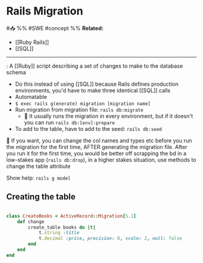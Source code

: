 # Rails Migration
#📥 
%%
#SWE 
#concept
%%
**Related:**
-  [[Ruby Rails]]
-  [[SQL]]

---

: A [[Ruby]] script describing a set of changes to make to the database schema 
- Do this instead of using [[SQL]] because Rails defines production environments, you'd have to make three identical [[SQL]] calls 
 - Automatable 
- `$ exec rails g(enerate) migration [migration name]`
- Run migration from migration file: `rails db:migrate`
	- 📝 It usually runs the migration in every environment, but if it doesn't you can run `rails db:[env]:prepare`
- To add to the table, have to add to the seed: `rails db:seed`

📝 If you want, you can change the col names and types etc before you run the migration for the first time, AFTER generating the migration file. After you run it for the first time, you would be better off scrapping the bd in a low-stakes app (`rails db:drop`), in a higher stakes situation, use methods to change the table attribute

Show help: `rails g model`

## Creating the table
```Ruby

class CreateBooks < ActiveRecord::Migration[5.1]
	def change
		create_table books do |t|
			t.string :title
			t.decimal :price, precision: 8, scale: 2, null: false
		end
	end
end

```